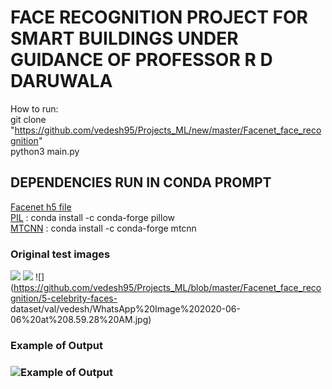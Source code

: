 # FACE RECOGNITION PROJECT FOR SMART BUILDINGS UNDER GUIDANCE OF PROFESSOR R D DARUWALA  

How to run:  
git clone "https://github.com/vedesh95/Projects_ML/new/master/Facenet_face_recognition"  
python3 main.py  

## DEPENDENCIES RUN IN CONDA PROMPT  
[Facenet h5 file](https://drive.google.com/drive/folders/12aMYASGCKvDdkygSv1yQq8ns03AStDO_)  
[PIL](https://anaconda.org/conda-forge/pillow) : conda install -c conda-forge pillow  
[MTCNN](https://anaconda.org/conda-forge/mtcnn) : conda install -c conda-forge mtcnn  
 
 ### Original test images
 ![](https://github.com/vedesh95/Projects_ML/blob/master/Facenet_face_recognition/5-celebrity-faces-dataset/val/harsh/harsh_1.jpg)
 ![](https://github.com/vedesh95/Projects_ML/blob/master/Facenet_face_recognition/5-celebrity-faces-dataset/val/himanshu/himan_3.jpg)
 ![](https://github.com/vedesh95/Projects_ML/blob/master/Facenet_face_recognition/5-celebrity-faces-       dataset/val/vedesh/WhatsApp%20Image%202020-06-06%20at%208.59.28%20AM.jpg)  

 
 
### Example of Output
### ![Example of Output](https://github.com/vedesh95/Projects_ML/blob/master/Facenet_face_recognition/Screenshot%20(121).png)
